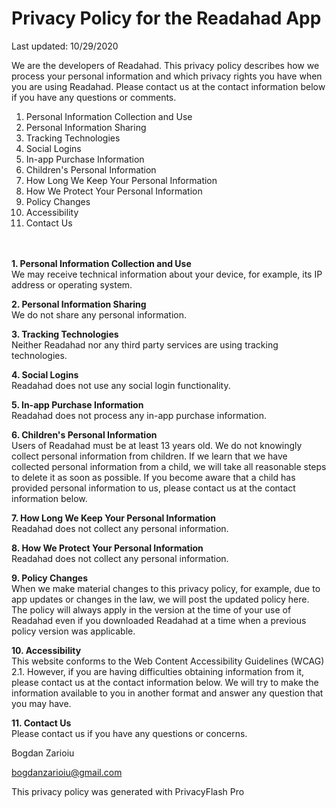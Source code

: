 
# Privacy Policy for the Readahad App


Last updated: 10/29/2020

We are the developers of Readahad. This privacy policy describes how we process your personal information and which privacy rights you have when you are using Readahad. Please contact us at the contact information below if you have any questions or comments.

 1. Personal Information Collection and Use</br>
 2. Personal Information Sharing</br>
 3. Tracking Technologies</br>
 4. Social Logins</br>
 5. In-app Purchase Information</br>
 6. Children's Personal Information</br>
 7. How Long We Keep Your Personal Information</br>
 8. How We Protect Your Personal Information</br>
 9. Policy Changes</br>
 10. Accessibility</br>
 11. Contact Us</br></br></br>

**1. Personal Information Collection and Use**</br>
We may receive technical information about your device, for example, its IP address or operating system.


**2. Personal Information Sharing**</br>
We do not share any personal information.


**3. Tracking Technologies**</br>
Neither Readahad nor any third party services are using tracking technologies.

**4. Social Logins**</br>
Readahad does not use any social login functionality.


**5. In-app Purchase Information**</br>
Readahad does not process any in-app purchase information.


**6. Children's Personal Information**</br>
Users of Readahad must be at least 13 years old. We do not knowingly collect personal information from children. If we learn that we have collected personal information from a child, we will take all reasonable steps to delete it as soon as possible. If you become aware that a child has provided personal information to us, please contact us at the contact information below.

**7. How Long We Keep Your Personal Information**</br>
Readahad does not collect any personal information.


**8. How We Protect Your Personal Information**</br>
Readahad does not collect any personal information.


**9. Policy Changes**</br>
When we make material changes to this privacy policy, for example, due to app updates or changes in the law, we will post the updated policy here. The policy will always apply in the version at the time of your use of Readahad even if you downloaded Readahad at a time when a previous policy version was applicable.


**10. Accessibility**</br>
This website conforms to the Web Content Accessibility Guidelines (WCAG) 2.1. However, if you are having difficulties obtaining information from it, please contact us at the contact information below. We will try to make the information available to you in another format and answer any question that you may have.


**11. Contact Us**</br>
Please contact us if you have any questions or concerns.

Bogdan Zarioiu</br>

bogdanzarioiu@gmail.com</br>

This privacy policy was generated with PrivacyFlash Pro
